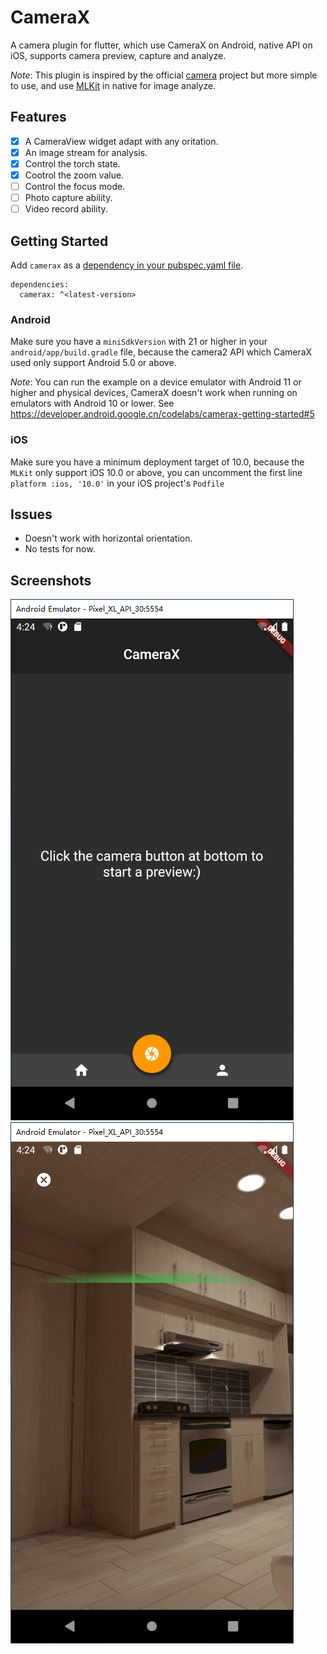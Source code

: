 # CameraX

A camera plugin for flutter, which use CameraX on Android, native API on iOS, supports camera preview, capture and analyze.

*Note*: This plugin is inspired by the official [camera](https://pub.dev/packages/camera) project but more simple to use, and use [MLKit](https://developers.google.cn/ml-kit) in native for image analyze.

## Features

- [x] A CameraView widget adapt with any oritation.
- [x] An image stream for analysis.
- [x] Control the torch state.
- [x] Cootrol the zoom value.
- [ ] Control the focus mode.
- [ ] Photo capture ability.
- [ ] Video record ability.

## Getting Started

Add `camerax` as a [dependency in your pubspec.yaml file](https://flutter.dev/using-packages/).

```
dependencies:
  camerax: ^<latest-version>
```

### Android

Make sure you have a `miniSdkVersion` with 21 or higher in your `android/app/build.gradle` file, because the camera2 API which CameraX used only support Android 5.0 or above.

*Note*: You can run the example on a device emulator with Android 11 or higher and physical devices, CameraX doesn't work when running on emulators with Android 10 or lower. See https://developer.android.google.cn/codelabs/camerax-getting-started#5

### iOS

Make sure you have a minimum deployment target of 10.0, because the `MLKit` only support iOS 10.0 or above, you can uncomment the first line `platform :ios, '10.0'` in your iOS project's `Podfile`

## Issues

- Doesn't work with horizontal orientation.
- No tests for now.

## Screenshots

![Home](https://github.com/yanshouwang/docs/blob/master/camerax/home.png?raw=true)
![Camera](https://github.com/yanshouwang/docs/blob/master/camerax/camera.png?raw=true)

